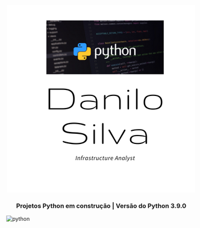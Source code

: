 <p align="center">
 <img src ="https://github.com/Danilo282/python-port/blob/main/Python-project.png" />
</p>


<h3 align="center">
  Projetos Python em construção |  Versão do Python 3.9.0 
</h3>

![python](https://img.shields.io/badge/python-3.9.0-brightgreen)<space><space>
